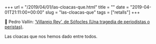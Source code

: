 +++
url = "/2019/04/01/las-cloacas-que.html"
title = ""
date = "2019-04-01T21:11:00+00:00"
slug = "las-cloacas-que"
tags = ["retalls"]
+++

📎 Pedro Vallín: [‘Villarejo Rey’, de Sófocles (Una tragedia de periodistas o peristas)](https://www.lavanguardia.com/politica/20190401/461392563517/villarejo-sofocles-peristas.html).

Las cloacas que nos hemos dado entre todos.
